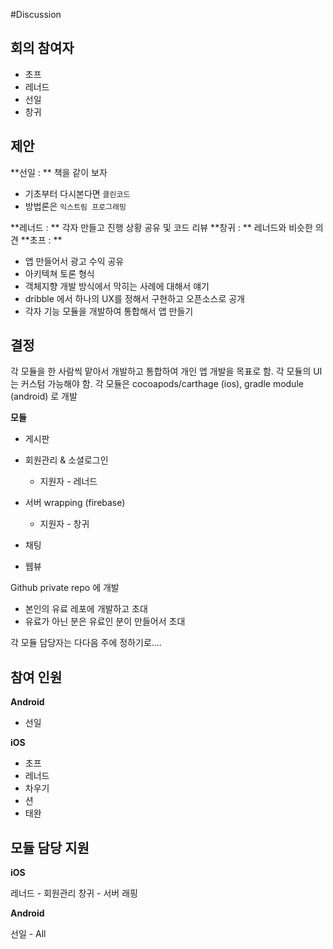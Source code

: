 #Discussion

## 회의 참여자
* 초프
* 레너드
* 선일
* 창귀

## 제안

**선일 : ** 책을 같이 보자
* 기초부터 다시본다면 `클린코드`
* 방법론은 `익스트림 프로그래밍`

**레너드 : ** 각자 만들고 진행 상황 공유 및 코드 리뷰
**창귀 : ** 레너드와 비슷한 의견
**초프 : **
* 앱 만들어서 광고 수익 공유
* 아키텍쳐 토론 형식
* 객체지향 개발 방식에서 막히는 사례에 대해서 얘기
* dribble 에서 하나의 UX를 정해서 구현하고 오픈소스로 공개
* 각자 기능 모듈을 개발하여 통합해서 앱 만들기

## 결정

각 모듈을 한 사람씩 맡아서 개발하고 통합하여 개인 앱 개발을 목표로 함.
각 모듈의 UI는 커스텀 가능해야 함.
각 모듈은 cocoapods/carthage (ios), gradle module (android) 로 개발

**모듈**
* 게시판
* 회원관리 & 소셜로그인
  * 지원자 - 레너드
* 서버 wrapping (firebase)
  * 지원자 - 창귀


* 채팅
* 웹뷰

Github private repo 에 개발
* 본인의 유료 레포에 개발하고 초대
* 유료가 아닌 분은 유료인 분이 만들어서 초대

각 모듈 담당자는 다다음 주에 정하기로....

## 참여 인원
**Android**
* 선일

**iOS**
* 초프
* 레너드
* 차우기
* 션
* 태완

## 모듈 담당 지원 
**iOS**

레너드 - 회원관리
창귀 - 서버 래핑

**Android**
 
선일 - All

